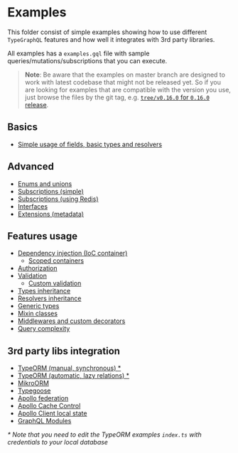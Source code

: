 # Examples

This folder consist of simple examples showing how to use different `TypeGraphQL` features and how well it integrates with 3rd party libraries.

All examples has a `examples.gql` file with sample queries/mutations/subscriptions that you can execute.

> **Note**: Be aware that the examples on master branch are designed to work with latest codebase that might not be released yet.
> So if you are looking for examples that are compatible with the version you use, just browse the files by the git tag, e.g. [`tree/v0.16.0` for `0.16.0` release](https://github.com/MichalLytek/type-graphql/tree/v0.16.0/examples).

## Basics

- [Simple usage of fields, basic types and resolvers](./simple-usage)

## Advanced

- [Enums and unions](./enums-and-unions)
- [Subscriptions (simple)](./simple-subscriptions)
- [Subscriptions (using Redis)](./redis-subscriptions)
- [Interfaces](./interfaces-inheritance)
- [Extensions (metadata)](./extensions)

## Features usage

- [Dependency injection (IoC container)](./using-container)
  - [Scoped containers](./using-scoped-container)
- [Authorization](./authorization)
- [Validation](./automatic-validation)
  - [Custom validation](./custom-validation)
- [Types inheritance](./interfaces-inheritance)
- [Resolvers inheritance](./resolvers-inheritance)
- [Generic types](./generic-types)
- [Mixin classes](./mixin-classes)
- [Middlewares and custom decorators](./middlewares-custom-decorators)
- [Query complexity](./query-complexity)

## 3rd party libs integration

- [TypeORM (manual, synchronous) \*](./typeorm-basic-usage)
- [TypeORM (automatic, lazy relations) \*](./typeorm-lazy-relations)
- [MikroORM](./mikro-orm)
- [Typegoose](./typegoose)
- [Apollo federation](./apollo-federation)
- [Apollo Cache Control](./apollo-cache)
- [Apollo Client local state](./apollo-client)
- [GraphQL Modules](./graphql-modules)

_\* Note that you need to edit the TypeORM examples `index.ts` with credentials to your local database_
